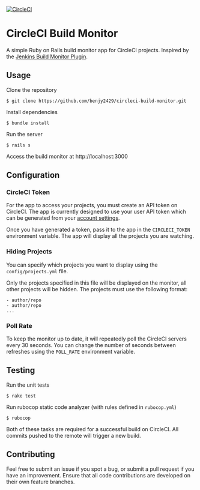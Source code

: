 [![CircleCI](https://circleci.com/gh/benjy2429/circleci-build-monitor/tree/master.svg?style=shield)](https://circleci.com/gh/benjy2429/circleci-build-monitor/tree/master)

# CircleCI Build Monitor

A simple Ruby on Rails build monitor app for CircleCI projects. Inspired by the [Jenkins Build Monitor Plugin](https://wiki.jenkins-ci.org/display/JENKINS/Build+Monitor+Plugin).

## Usage

Clone the repository

`$ git clone https://github.com/benjy2429/circleci-build-monitor.git`

Install dependencies

`$ bundle install`

Run the server

`$ rails s`

Access the build monitor at http://localhost:3000

## Configuration

### CircleCI Token

For the app to access your projects, you must create an API token on CircleCI. The app is currently designed to use your user API token which can be generated from your [account settings](https://circleci.com/account/api).

Once you have generated a token, pass it to the app in the `CIRCLECI_TOKEN` environment variable. The app will display all the projects you are watching.

### Hiding Projects

You can specify which projects you want to display using the `config/projects.yml` file.

Only the projects specified in this file will be displayed on the monitor, all other projects will be hidden. The projects must use the following format:

```
- author/repo
- author/repo
...
```

### Poll Rate

To keep the monitor up to date, it will repeatedly poll the CircleCI servers every 30 seconds. You can change the number of seconds between refreshes using the `POLL_RATE` environment variable.

## Testing

Run the unit tests

`$ rake test`

Run rubocop static code analyzer (with rules defined in `rubocop.yml`)

`$ rubocop`

Both of these tasks are required for a successful build on CircleCI. All commits pushed to the remote will trigger a new build.

## Contributing

Feel free to submit an issue if you spot a bug, or submit a pull request if you have an improvement. Ensure that all code contributions are developed on their own feature branches.
